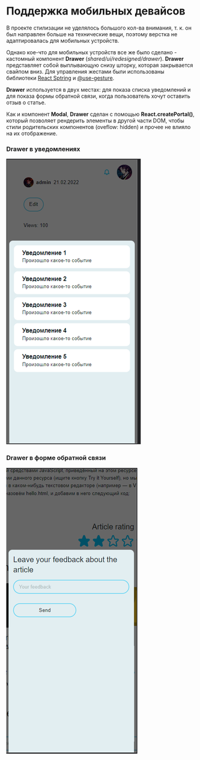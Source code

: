 # Поддержка мобильных девайсов

В проекте стилизации не уделялось большого кол-ва внимания, т. к. он был направлен больше на 
технические вещи, поэтому верстка не адаптировалась для мобильных устройств. 

Однако кое-что для мобильных устройств все же было сделано - кастомный компонент **Drawer** (*shared/ui/redesigned/drawer*). 
**Drawer** представляет собой выплывающую снизу шторку, которая закрывается свайпом вниз. Для управления жестами были использованы библиотеки [React Sptring](https://react-spring.dev/) и [@use-gesture](https://use-gesture.netlify.app/docs/gestures/).

**Drawer** используется в двух местах: для показа списка уведомлений и для показа формы обратной связи, когда пользователь хочут оставить отзыв о статье.

Как и компонент **Modal**, **Drawer** сделан с помощью **React.createPortal()**, который позволяет рендерить элементы в другой части DOM, чтобы стили родительских компонентов (oveflow: hidden) и прочее не влияло на их отображение.

### Drawer в уведомлениях
![Import drawer-notifications screenshot](/assets/drawer-notifications.png)
### Drawer в форме обратной связи
![Import drawer-feedback screenshot](/assets/drawer-feedback.png)